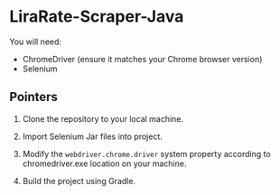 # LiraRate-Scraper-Java

You will need:

- ChromeDriver (ensure it matches your Chrome browser version)
- Selenium

## Pointers

1. Clone the repository to your local machine.

2. Import Selenium Jar files into project.

3. Modify the `webdriver.chrome.driver` system property according to chromedriver.exe location on your machine.

4. Build the project using Gradle.

